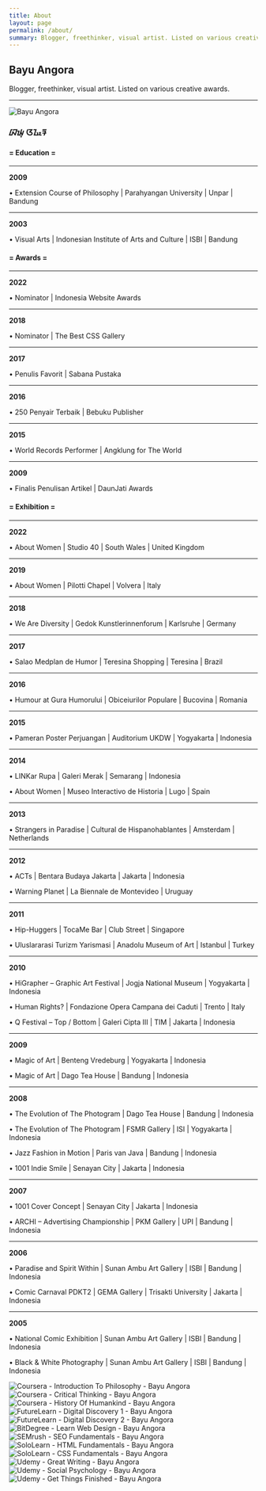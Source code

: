 ```yaml
---
title: About
layout: page
permalink: /about/
summary: Blogger, freethinker, visual artist. Listed on various creative awards.
---
```


<section class="box">
<div class="title">
<h2 class="center">Bayu Angora</h2>
</div>
<div class="content">
<p class="center">Blogger, freethinker, visual artist. Listed on various creative awards.</p>
<hr>
<img class="profile" alt="Bayu Angora" src="https://id.imgix.net/profile/inferno.webp">
<h3 class="center">ᮘᮚᮥ ᮃᮍᮧᮛ</h3>
</div>
</section>

<section class="box">
<div class="title">
<h4 class="center">= Education =</h4>
</div>
<div class="content">
<hr>
<b>2009</b>
<p>• Extension Course of Philosophy | Parahyangan University | Unpar | Bandung</p>
<hr>
<b>2003</b>
<p>• Visual Arts | Indonesian Institute of Arts and Culture | ISBI | Bandung</p>
</div>
</section>

<section class="box">
<div class="title">
<h4 class="center">= Awards =</h4>
</div>
<div class="content">
<hr>
<b>2022</b>
<p>• Nominator | Indonesia Website Awards</p>
<hr>
<b>2018</b>  
<p>• Nominator | The Best CSS Gallery</p>
<hr>
<b>2017</b>  
<p>• Penulis Favorit | Sabana Pustaka</p>
<hr>
<b>2016</b>
<p>• 250 Penyair Terbaik | Bebuku Publisher</p>
<hr>
<b>2015</b>
<p>• World Records Performer | Angklung for The World</p>
<hr>
<b>2009</b>  
<p>• Finalis Penulisan Artikel | DaunJati Awards</p>
</div>
</section>

<section class="box">
<div class="title">
<h4 class="center">= Exhibition =</h4>
</div>
<div class="content">
<hr>
<b>2022</b>
<p>• About Women | Studio 40 | South Wales | United Kingdom</p>
<hr>
<b>2019</b>
<p>• About Women | Pilotti Chapel | Volvera | Italy</p>
<hr>
<b>2018</b>
<p>• We Are Diversity | Gedok Kunstlerinnenforum | Karlsruhe | Germany</p>
<hr>
<b>2017</b>
<p>• Salao Medplan de Humor | Teresina Shopping | Teresina | Brazil</p>
<hr>
<b>2016</b>
<p>• Humour at Gura Humorului | Obiceiurilor Populare | Bucovina | Romania</p>
<hr>
<b>2015</b>
<p>• Pameran Poster Perjuangan | Auditorium UKDW | Yogyakarta | Indonesia</p>
<hr>
<b>2014</b>
<p>• LINKar Rupa | Galeri Merak | Semarang | Indonesia</p>
<p>• About Women | Museo Interactivo de Historia | Lugo | Spain</p>
<hr>
<b>2013</b>
<p>• Strangers in Paradise | Cultural de Hispanohablantes | Amsterdam | Netherlands</p>
<hr>
<b>2012</b>
<p>• ACTs | Bentara Budaya Jakarta | Jakarta | Indonesia</p>
<p>• Warning Planet | La Biennale de Montevideo | Uruguay</p>
<hr>
<b>2011</b>
<p>• Hip-Huggers | TocaMe Bar | Club Street | Singapore</p>
<p>• Uluslararasi Turizm Yarismasi | Anadolu Museum of Art | Istanbul | Turkey</p>
<hr>
<b>2010</b>
<p>• HiGrapher – Graphic Art Festival | Jogja National Museum | Yogyakarta | Indonesia</p>
<p>• Human Rights? | Fondazione Opera Campana dei Caduti | Trento | Italy</p>
<p>• Q Festival – Top / Bottom | Galeri Cipta III | TIM | Jakarta | Indonesia</p>
<hr>
<b>2009</b>  
<p>• Magic of Art | Benteng Vredeburg | Yogyakarta | Indonesia</p>
<p>• Magic of Art | Dago Tea House | Bandung | Indonesia</p>
<hr>
<b>2008</b>  
<p>• The Evolution of The Photogram | Dago Tea House | Bandung | Indonesia</p>
<p>• The Evolution of The Photogram | FSMR Gallery | ISI | Yogyakarta | Indonesia</p>
<p>• Jazz Fashion in Motion | Paris van Java | Bandung | Indonesia</p>
<p>• 1001 Indie Smile | Senayan City | Jakarta | Indonesia</p>
<hr>
<b>2007</b>
<p>• 1001 Cover Concept | Senayan City | Jakarta | Indonesia</p>
<p>• ARCHI – Advertising Championship | PKM Gallery | UPI | Bandung | Indonesia</p>
<hr>
<b>2006</b>  
<p>• Paradise and Spirit Within | Sunan Ambu Art Gallery | ISBI | Bandung | Indonesia</p>
<p>• Comic Carnaval PDKT2 | GEMA Gallery | Trisakti University | Jakarta | Indonesia</p>
<hr>
<b>2005</b>  
<p>• National Comic Exhibition | Sunan Ambu Art Gallery | ISBI | Bandung | Indonesia</p>
<p>• Black & White Photography | Sunan Ambu Art Gallery | ISBI | Bandung | Indonesia</p>
</div>
</section>

<section class="box">
<h2 class="center" hidden>Bayu Angora</h2>
<h3 class="center" hidden>Freethinker Indonesia</h3>
<div class="gallery">
<img class="big" tabindex="0"
alt="Coursera - Introduction To Philosophy - Bayu Angora"
src="https://id.imgix.net/certificate/coursera-introduction-to-philosophy.webp">
<img class="half" tabindex="0"
alt="Coursera - Critical Thinking - Bayu Angora"
src="https://id.imgix.net/certificate/coursera-critical-thinking.webp">
<img class="half" tabindex="0"
alt="Coursera - History Of Humankind - Bayu Angora"
src="https://id.imgix.net/certificate/coursera-history-of-humankind.webp">
<img class="half" tabindex="0"
alt="FutureLearn - Digital Discovery 1 - Bayu Angora"
src="https://id.imgix.net/certificate/futurelearn-digital-discovery-1.webp">
<img class="half" tabindex="0"
alt="FutureLearn - Digital Discovery 2 - Bayu Angora"
src="https://id.imgix.net/certificate/futurelearn-digital-discovery-2.webp">
<img class="half" tabindex="0"
alt="BitDegree - Learn Web Design - Bayu Angora"
src="https://id.imgix.net/certificate/bitdegree-learn-web-design.webp">
<img class="half" tabindex="0"
alt="SEMrush - SEO Fundamentals - Bayu Angora"
src="https://id.imgix.net/certificate/semrush-seo-fundamentals.webp">
<img class="half" tabindex="0"
alt="SoloLearn - HTML Fundamentals - Bayu Angora"
src="https://id.imgix.net/certificate/sololearn-html-fundamentals.webp">
<img class="half" tabindex="0"
alt="SoloLearn - CSS Fundamentals - Bayu Angora"
src="https://id.imgix.net/certificate/sololearn-css-fundamentals.webp">
<img class="half" tabindex="0"
alt="Udemy - Great Writing - Bayu Angora"
src="https://id.imgix.net/certificate/udemy-great-writing.webp">
<img class="half" tabindex="0"
alt="Udemy - Social Psychology - Bayu Angora"
src="https://id.imgix.net/certificate/udemy-social-psychology.webp">
<img class="big" tabindex="0"
alt="Udemy - Get Things Finished - Bayu Angora"
src="https://id.imgix.net/certificate/udemy-get-things-finished.webp">
</div>
</section>
